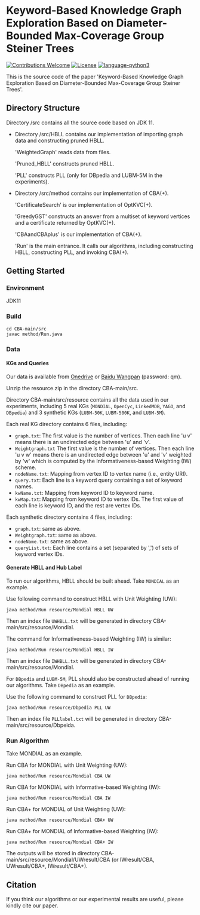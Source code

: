 # Keyword-Based Knowledge Graph Exploration Based on Diameter-Bounded Max-Coverage Group Steiner Trees

[![Contributions Welcome](https://img.shields.io/badge/Contributions-Welcome-brightgreen.svg?style=flat-square)](https://github.com/nju-websoft/OpenEA/issues)
[![License](https://img.shields.io/badge/License-Apache-lightgrey.svg?style=flat-square)](https://github.com/nju-websoft/OpenEA/blob/master/LICENSE)
[![language-python3](https://img.shields.io/badge/Language-Java-yellow.svg?style=flat-square)](https://www.python.org/)

This is the source code of the paper 'Keyword-Based Knowledge Graph Exploration Based on Diameter-Bounded Max-Coverage Group Steiner Trees'.

## Directory Structure

Directory /src contains all the source code based on JDK 11.

- Directory /src/HBLL contains our implementation of importing graph data and constructing pruned HBLL.

  'WeightedGraph' reads data from files.

  'Pruned_HBLL' constructs pruned HBLL.

  'PLL' constructs PLL (only for DBpedia and LUBM-5M in the experiments).

- Directory /src/method contains our implementation of CBA(+).

  'CertificateSearch' is our implementation of OptKVC(+).

  'GreedyGST' constructs an answer from a multiset of keyword vertices and a certificate returned by OptKVC(+).

  'CBAandCBAplus' is our implementation of CBA(+).

  'Run' is the main entrance. It calls our algorithms, including constructing HBLL, constructing PLL, and invoking CBA(+).

## Getting Started

### Environment

JDK11

### Build

```shell
cd CBA-main/src
javac method/Run.java
```

### Data

#### KGs and Queries

Our data is available from [Onedrive](https://1drv.ms/u/s!AqIjS5TIQjx8mQwbl7pULHTmUf01?e=PsFcap) or [Baidu Wangpan](https://pan.baidu.com/s/1SSq1uoYgUT-GLQsn6umZ2Q?pwd=qm3u) (password: qm).

Unzip the resource.zip in the directory CBA-main/src.

Directory CBA-main/src/resource contains all the data used in our experiments, including 5 real KGs (`MONDIAL`, `OpenCyc`, `LinkedMDB`, `YAGO`, and `DBpedia`) and 3 synthetic KGs (`LUBM-50K`, `LUBM-500K`, and `LUBM-5M`).

Each real KG directory contains 6 files, including:

- `graph.txt`: The first value is the number of vertices. Then each line 'u    v' means there is an undirected edge between 'u' and 'v'.
- `Weightgraph.txt` The first value is the number of vertices. Then each line 'u    v    w' means there is an undirected edge between 'u' and 'v' weighted by 'w' which is computed by the Informativeness-based Weighting (IW) scheme.
- `nodeName.txt`: Mapping from vertex ID to vertex name (i.e., entity URI).
- `query.txt`: Each line is a keyword query containing a set of keyword names.
- `kwName.txt`: Mapping from keyword ID to keyword name.
- `kwMap.txt`: Mapping from keyword ID to vertex IDs. The first value of each line is keyword ID, and the rest are vertex IDs.

Each synthetic directory contains 4 files, including:

- `graph.txt`: same as above.
- `Weightgraph.txt`: same as above.
- `nodeName.txt`: same as above.
- `queryList.txt`: Each line contains a set (separated by ',') of sets of keyword vertex IDs.

#### Generate HBLL and Hub Label

To run our algorithms, HBLL should be built ahead. Take  `MONDIAL`  as an example. 

Use following command to construct HBLL with Unit Weighting (UW):

```shell
java method/Run resource/Mondial HBLL UW
```

Then an index file `UWHBLL.txt` will be generated in directory CBA-main/src/resource/Mondial.

The command for Informativeness-based Weighting (IW) is similar:

```shell
java method/Run resource/Mondial HBLL IW
```

Then an index file `IWHBLL.txt` will be generated in directory CBA-main/src/resource/Mondial.

For `DBpedia` and `LUBM-5M`, PLL should also be constructed ahead of running our algorithms.  Take `DBpedia` as an example.

Use the following command to construct PLL for `DBpedia`:

```shell
java method/Run resource/Dbpedia PLL UW
```

Then an index file `PLLlabel.txt`  will be generated in directory CBA-main/src/resource/Dbpeida.

### Run Algorithm

Take MONDIAL as an example.

Run CBA for MONDIAL with Unit Weighting (UW):

```shell
java method/Run resource/Mondial CBA UW
```

Run CBA for MONDIAL with Informative-based Weighting (IW):

```shell
java method/Run resource/Mondial CBA IW
```

Run CBA+ for MONDIAL of Unit Weighting (UW):

```shell
java method/Run resource/Mondial CBA+ UW
```

Run CBA+ for MONDIAL of Informative-based Weighting (IW):

```shell
java method/Run resource/Mondial CBA+ IW
```

The outputs will be stored in directory CBA-main/src/resource/Mondial/UWresult/CBA (or IWresult/CBA, UWresult/CBA+, IWresult/CBA+).

## Citation

If you think our algorithms or our experimental results are useful, please kindly cite our paper.
